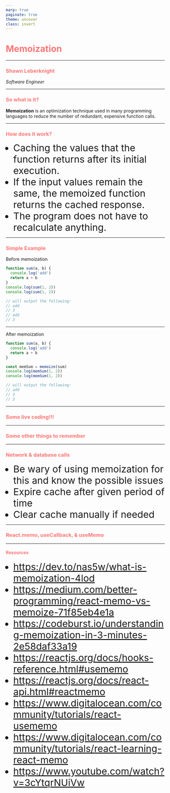 ```yaml
---
marp: true
paginate: true
theme: uncover
class: invert
---
```


<style>
  section {
    background: #2d3436 !important;
    padding: 20px !important;
  }
  h1,
  h2,
  h3,
  h4,
  h5,
  h6 {
    color: #ff7675;
  }
  li {
    font-size: 30px;
  }

</style>
<!--

Welcome everyone to my talk on memoization

-->

# Memoization

---

<!--
Give some background on what I do and what I have been working on.

Explain why I came across memoization.
-->

### Shawn Leberknight

_Software Engineer_

---

<!--

So what exactly is memoization?

- A technique to optimize a function in order to reduce function calls
- Usually used with expensive function calls... i.e. calls that take a long time
  and/or use a lot of computing power
- There are plenty of libraries you can use like memoizee
  (https://www.npmjs.com/package/memoizee)

-->

### So what is it?

**Memoization** is an optimization technique used in many programming languages to reduce the number of redundant, expensive function calls.

---

### How does it work?

- Caching the values that the function returns after its initial execution.
- If the input values remain the same, the memoized function returns the cached response.
- The program does not have to recalculate anything.

---

<!--

Here is a very simple example to show how this technique works.

We don't need to worry about caching the results here since a function
like this is relatively cheap to execute. However, imagine a function
with an execution included a lot of data clean up and/or mapping of
different properties.

-->

### Simple Example

Before memoization

```javascript
function sum(a, b) {
  console.log('add')
  return a + b
}
console.log(sum(1, 2))
console.log(sum(1, 2))

// will output the following:
// add
// 3
// add
// 3
```

---

<!--

You will see that `add` was logged twice.

So let's add some caching to this function!

-->

After memoization

```javascript
function sum(a, b) {
  console.log('add')
  return a + b
}

const memSum = memoize(sum)
console.log(memSum(1, 2))
console.log(memSum(1, 2))

// will output the following:
// add
// 3
// 3
```

---

<!--

Live coding!!!

*Use examples from codeExamples/node/index.example.js*

```
-->

### Some live coding!!!

---

### Some other things to remember

---

<!--

Be careful when memoizing functions that make network calls to other
apis where the data could have changed.
Likewise, be careful with using this technique on DB calls.

-->

### Network & database calls

- Be wary of using memoization for this and know the possible issues
- Expire cache after given period of time
- Clear cache manually if needed

---

<!--

React.memo, useCallback, & useMemo

Resources:
https://reactjs.org/docs/react-api.html#reactmemo
https://reactjs.org/docs/hooks-reference.html#usecallback
https://www.youtube.com/watch?v=3cYtqrNUiVw

-->

### React.memo, useCallback, & useMemo

---

#### Resources

- https://dev.to/nas5w/what-is-memoization-4lod
- https://medium.com/better-programming/react-memo-vs-memoize-71f85eb4e1a
- https://codeburst.io/understanding-memoization-in-3-minutes-2e58daf33a19
- https://reactjs.org/docs/hooks-reference.html#usememo
- https://reactjs.org/docs/react-api.html#reactmemo
- https://www.digitalocean.com/community/tutorials/react-usememo
- https://www.digitalocean.com/community/tutorials/react-learning-react-memo
- https://www.youtube.com/watch?v=3cYtqrNUiVw
